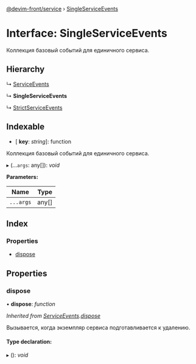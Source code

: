 [@devim-front/service](../README.md) › [SingleServiceEvents](singleserviceevents.md)

# Interface: SingleServiceEvents

Коллекция базовый событий для единичного сервиса.

## Hierarchy

  ↳ [ServiceEvents](serviceevents.md)

  ↳ **SingleServiceEvents**

  ↳ [StrictServiceEvents](strictserviceevents.md)

## Indexable

* \[ **key**: *string*\]: function

Коллекция базовый событий для единичного сервиса.

▸ (...`args`: any[]): *void*

**Parameters:**

Name | Type |
------ | ------ |
`...args` | any[] |

## Index

### Properties

* [dispose](singleserviceevents.md#markdown-header-dispose)

## Properties

### <a id="markdown-header-dispose" name="markdown-header-dispose"></a>  dispose

• **dispose**: *function*

*Inherited from [ServiceEvents](serviceevents.md).[dispose](serviceevents.md#markdown-header-dispose)*

Вызывается, когда экземпляр сервиса подготавливается к удалению.

#### Type declaration:

▸ (): *void*
